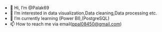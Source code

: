 - 👋 Hi, I’m @Palak69
- 👀 I’m interested in data visualization,Data cleaning,Data processing etc.
- 🌱 I’m currently learning (Power BI),(PostgreSQL)
- 📫 How to reach me via email(ppal08450@gmail.com)

<!---
Palak69/Palak69 is a ✨ special ✨ repository because its `README.md` (this file) appears on your GitHub profile.
You can click the Preview link to take a look at your changes.
--->
